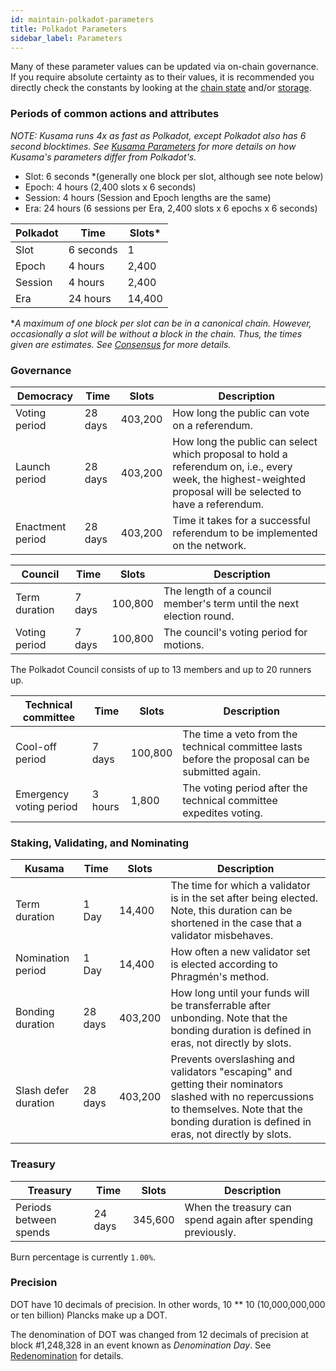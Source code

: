 ```yaml
---
id: maintain-polkadot-parameters
title: Polkadot Parameters
sidebar_label: Parameters
---
```


Many of these parameter values can be updated via on-chain governance. If you require absolute
certainty as to their values, it is recommended you directly check the constants by looking at the
[chain state](https://polkadot.js.org/apps/#/chainstate/constants) and/or
[storage](https://polkadot.js.org/apps/#/chainstate).

### Periods of common actions and attributes

_NOTE: Kusama runs 4x as fast as Polkadot, except Polkadot also has 6 second blocktimes. See
[Kusama Parameters](https://guide.kusama.network/docs/en/kusama-parameters) for more details on how
Kusama's parameters differ from Polkadot's._

- Slot: 6 seconds \*(generally one block per slot, although see note below)
- Epoch: 4 hours (2,400 slots x 6 seconds)
- Session: 4 hours (Session and Epoch lengths are the same)
- Era: 24 hours (6 sessions per Era, 2,400 slots x 6 epochs x 6 seconds)

| Polkadot | Time      | Slots\* |
| -------- | --------- | ------- |
| Slot     | 6 seconds | 1       |
| Epoch    | 4 hours   | 2,400   |
| Session  | 4 hours   | 2,400   |
| Era      | 24 hours  | 14,400  |

\*_A maximum of one block per slot can be in a canonical chain. However, occasionally a slot will be
without a block in the chain. Thus, the times given are estimates. See [Consensus](learn-consensus)
for more details._

### Governance

| Democracy        | Time    | Slots   | Description                                                                                                                                                   |
| ---------------- | ------- | ------- | ------------------------------------------------------------------------------------------------------------------------------------------------------------- |
| Voting period    | 28 days | 403,200 | How long the public can vote on a referendum.                                                                                                                 |
| Launch period    | 28 days | 403,200 | How long the public can select which proposal to hold a referendum on, i.e., every week, the highest-weighted proposal will be selected to have a referendum. |
| Enactment period | 28 days | 403,200 | Time it takes for a successful referendum to be implemented on the network.                                                                                   |

| Council       | Time   | Slots   | Description                                                          |
| ------------- | ------ | ------- | -------------------------------------------------------------------- |
| Term duration | 7 days | 100,800 | The length of a council member's term until the next election round. |
| Voting period | 7 days | 100,800 | The council's voting period for motions.                             |

The Polkadot Council consists of up to 13 members and up to 20 runners up.

| Technical committee     | Time    | Slots   | Description                                                                                    |
| ----------------------- | ------- | ------- | ---------------------------------------------------------------------------------------------- |
| Cool-off period         | 7 days  | 100,800 | The time a veto from the technical committee lasts before the proposal can be submitted again. |
| Emergency voting period | 3 hours | 1,800   | The voting period after the technical committee expedites voting.                              |

### Staking, Validating, and Nominating

| Kusama               | Time    | Slots   | Description                                                                                                                                                                                         |
| -------------------- | ------- | ------- | --------------------------------------------------------------------------------------------------------------------------------------------------------------------------------------------------- |
| Term duration        | 1 Day   | 14,400  | The time for which a validator is in the set after being elected. Note, this duration can be shortened in the case that a validator misbehaves.                                                     |
| Nomination period    | 1 Day   | 14,400  | How often a new validator set is elected according to Phragmén's method.                                                                                                                            |
| Bonding duration     | 28 days | 403,200 | How long until your funds will be transferrable after unbonding. Note that the bonding duration is defined in eras, not directly by slots.                                                          |
| Slash defer duration | 28 days | 403,200 | Prevents overslashing and validators "escaping" and getting their nominators slashed with no repercussions to themselves. Note that the bonding duration is defined in eras, not directly by slots. |

### Treasury

| Treasury               | Time    | Slots   | Description                                                  |
| ---------------------- | ------- | ------- | ------------------------------------------------------------ |
| Periods between spends | 24 days | 345,600 | When the treasury can spend again after spending previously. |

Burn percentage is currently `1.00%`.

### Precision

DOT have 10 decimals of precision. In other words, 10 \*\* 10 (10,000,000,000 or ten billion)
Plancks make up a DOT.

The denomination of DOT was changed from 12 decimals of precision at block #1,248,328 in an event
known as _Denomination Day_. See [Redenomination](redenomination) for details.
